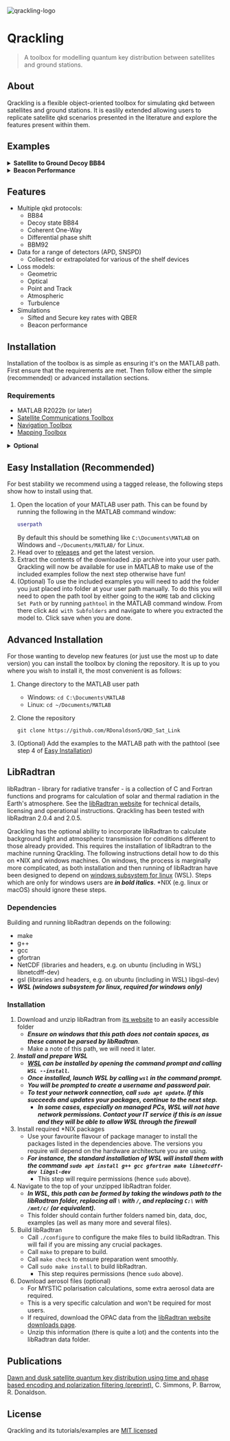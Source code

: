 
![qrackling-logo](https://github.com/RDonaldson5/QKD_Sat_Link/assets/24245170/4391532c-85e1-47e0-80f5-308610079d9c)



# Qrackling
> A toolbox for modelling quantum key distribution between satellites and ground stations.

## About
Qrackling is a flexible object-oriented toolbox for simulating qkd between satellites and ground stations. It is easlily extended allowing users to replicate satellite qkd scenarios presented in the literature and explore the features present within them.

## Examples

<details>
<summary><b>Satellite to Ground Decoy BB84</b></summary>
   
![sample_overpass_qkd](https://github.com/RDonaldson5/QKD_Sat_Link/assets/24245170/b497c680-65f4-4c5d-9ab5-66cc644786be)

</details>

<details>
<summary><b>Beacon Performance</b></summary>
   
![sample_overpass_beacon](https://github.com/RDonaldson5/QKD_Sat_Link/assets/24245170/61ca5094-656a-440c-99ab-7d3404c2a174)

</details>


## Features
- Multiple qkd protocols:
    * BB84
    * Decoy state BB84
    * Coherent One-Way
    * Differential phase shift
    * BBM92
- Data for a range of detectors (APD, SNSPD)
    * Collected or extrapolated for various of the shelf devices
- Loss models:
    * Geometric
    * Optical
    * Point and Track
    * Atmospheric
    * Turbulence
- Simulations
    - Sifted and Secure key rates with QBER
    - Beacon performance

## Installation

Installation of the toolbox is as simple as ensuring it's on the MATLAB path. First ensure that the requirements are met. Then follow either the simple (recommended) or advanced installation sections.

### Requirements

- MATLAB R2022b (or later)
- [Satellite Communications Toolbox](https://uk.mathworks.com/products/satellite-communications.html)
- [Navigation Toolbox](https://www.mathworks.com/products/navigation.html)
- [Mapping Toolbox](https://www.mathworks.com/products/mapping.html)

<details>
<summary><b>Optional</b></summary>

- [LibRadtran](http://www.libradtran.org/doku.php) 2.0.4 or later

</details>

## Easy Installation (Recommended)
For best stability we recommend using a tagged release, the following steps show how to install using that.

1. Open the location of your MATLAB user path. This can be found by running the following in the MATLAB command window:
    ``` matlab
    userpath
    ```
    By default this should be something like `C:\Documents\MATLAB` on Windows and `~/Documents/MATLAB/` for Linux.
2. Head over to [releases](https://github.com/RDonaldson5/QKD_Sat_Link/releases) and get the latest version.
3. Extract the contents of the downloaded .zip archive into your user path. Qrackling will now be available for use in MATLAB to make use of the included examples follow the next step otherwise have fun!
4. (Optional) To use the included examples you will need to add the folder you just placed into folder at your user path manually. To do this you will need to open the path tool by either going to the `HOME` tab and clicking `Set Path` or by running `pathtool` in the MATLAB command window. From there click `Add with Subfolders` and navigate to where you extracted the model to. Click save when you are done.

## Advanced Installation

For those wanting to develop new features (or just use the most up to date version) you can install the toolbox by cloning the repository. It is up to you where you wish to install it, the most convenient is as follows:

1. Change directory to the MATLAB user path
    * Windows: `cd C:\Documents\MATLAB`
    * Linux: `cd ~/Documents/MATLAB`

2. Clone the repository
    ```shell
    git clone https://github.com/RDonaldson5/QKD_Sat_Link
    ```
3. (Optional) Add the examples to the MATLAB path with the pathtool (see step 4 of [Easy Installation](#easy-installation-recommended))

## LibRadtran
libRadtran - library for radiative transfer - is a collection of C and Fortran functions and programs for calculation of solar and thermal radiation in the Earth's atmosphere. See the [libRadtran website](https://libradtran.org/doku.php) for technical details, licensing and operational instructions. Qrackling has been tested with libRadtran 2.0.4 and 2.0.5.

Qrackling has the optional ability to incorporate libRadtran to calculate background light and atmospheric transmission for conditions different to those already provided. This requires the installation of libRadtran to the machine running Qrackling. The following instructions detail how to do this on *NIX and windows machines. On windows, the process is marginally more complicated, as both installation and then running of libRadtran have been designed to depend on [windows subsystem for linux](https://learn.microsoft.com/en-us/windows/wsl/) (WSL). Steps which are only for windows users are **_in bold italics_**. *NIX (e.g. linux or macOS) should ignore these steps.

### Dependencies
Building and running libRadtran depends on the following:
- make
- g++
- gcc
- gfortran
- NetCDF (libraries and headers, e.g. on ubuntu (including in WSL) libnetcdff-dev)
- gsl (libraries and headers, e.g. on ubuntu (including in WSL) libgsl-dev)
- **_WSL (windows subsystem for linux, required for windows only)_**

### Installation
1. Download and unzip libRadtran from [its website](https://libradtran.org/doku.php?id=download) to an easily accessible folder
   - **_Ensure on windows that this path does not contain spaces, as these cannot be parsed by libRadtran_**.
   - Make a note of this path, we will need it later.
2. **_Install and prepare WSL_**
   - **_[WSL](https://learn.microsoft.com/en-us/windows/wsl/install) can be installed by opening the command prompt and calling `WSL --install`._**
   - **_Once installed, launch WSL by calling `wsl` in the command prompt._**
   - **_You will be prompted to create a username and password pair._**
   - **_To test your network connection, call `sudo apt update`. If this succeeds and updates your packages, continue to the next step._**
      - **_In some cases, especially on managed PCs, WSL will not have network permissions. Contact your IT service if this is an issue and they will be able to allow WSL through the firewall_**
3. Install required *NIX packages
   - Use your favourite flavour of package manager to install the packages listed in the dependencies above. The versions you require will depend on the hardware architecture you are using.
   - **_For instance, the standard installation of WSL will install them with the command `sudo apt install g++ gcc gfortran make libnetcdff-dev libgsl-dev`_**
      - This step will require permissions (hence `sudo` above).
4. Navigate to the top of your unzipped libRadtran folder.
   - **_In WSL, this path can be formed by taking the windows path to the libRadtran folder, replacing all `\` with `/`, and replacing `C:\` with `/mnt/c/` (or equivalent)._**
   - This folder should contain further folders named bin, data, doc, examples (as well as many more and several files).
5. Build libRadtran
   - Call `./configure` to configure the make files to build libRadtran. This will fail if you are missing any crucial packages.
   - Call `make` to prepare to build.
   - Call `make check` to ensure preparation went smoothly.
   - Call `sudo make install` to build libRadtran.
      - This step requires permissions (hence `sudo` above).
6. Download aerosol files (optional)
   - For MYSTIC polarisation calculations, some extra aerosol data are required.
   - This is a very specific calculation and won't be required for most users.
   - If required, download the OPAC data from the [libRadtran website downloads page](https://libradtran.org/doku.php?id=download).
   - Unzip this information (there is quite a lot) and the contents into the libRadtran data folder.

## Publications
[Dawn and dusk satellite quantum key distribution using time and phase based encoding and polarization filtering (preprint)](https://preprints.opticaopen.org/s/1bb0c741db45094e4890), C. Simmons, P. Barrow, R. Donaldson.

## License
Qrackling and its tutorials/examples are [MIT licensed](https://github.com/RDonaldson5/QKD_Sat_Link/blob/main/LICENSE)
